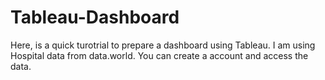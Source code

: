 # Tableau-Dashboard
Here, is a quick turotrial to prepare a dashboard using Tableau. 
I am using Hospital data from data.world. You can create a account and access the data. 
